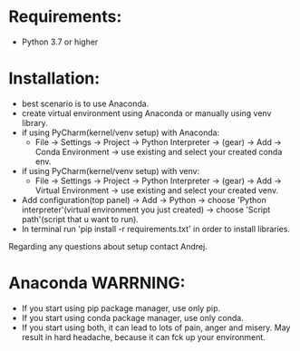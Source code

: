 # Requirements:
- Python 3.7 or higher

# Installation:
- best scenario is to use Anaconda.
- create virtual environment using Anaconda or manually using venv library.
- if using PyCharm(kernel/venv setup) with Anaconda:
  - File -> Settings -> Project -> Python Interpreter -> (gear) -> Add -> Conda Environment -> use existing and select your created conda env.
- if using PyCharm(kernel/venv setup) with venv:
  - File -> Settings -> Project -> Python Interpreter -> (gear) -> Add -> Virtual Environment -> use existing and select your created venv.
- Add configuration(top panel) -> Add -> Python -> choose 'Python interpreter'(virtual environment you just created) -> choose 'Script path'(script that u want to run).
- In terminal run 'pip install -r requirements.txt' in order to install libraries.

Regarding any questions about setup contact Andrej.

# Anaconda WARRNING:
- If you start using pip package manager, use only pip.
- If you start using conda package manager, use only conda.
- If you start using both, it can lead to lots of pain, anger and misery. May result in hard headache, because it can fck up your environment.
